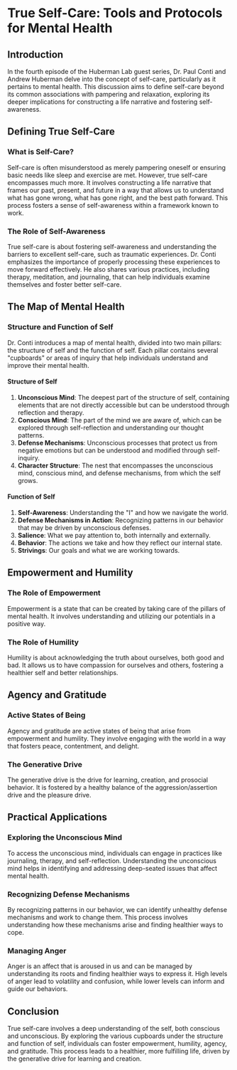 # True Self-Care: Tools and Protocols for Mental Health

## Introduction

In the fourth episode of the Huberman Lab guest series, Dr. Paul Conti and Andrew Huberman delve into the concept of self-care, particularly as it pertains to mental health. This discussion aims to define self-care beyond its common associations with pampering and relaxation, exploring its deeper implications for constructing a life narrative and fostering self-awareness.

## Defining True Self-Care

### What is Self-Care?

Self-care is often misunderstood as merely pampering oneself or ensuring basic needs like sleep and exercise are met. However, true self-care encompasses much more. It involves constructing a life narrative that frames our past, present, and future in a way that allows us to understand what has gone wrong, what has gone right, and the best path forward. This process fosters a sense of self-awareness within a framework known to work.

### The Role of Self-Awareness

True self-care is about fostering self-awareness and understanding the barriers to excellent self-care, such as traumatic experiences. Dr. Conti emphasizes the importance of properly processing these experiences to move forward effectively. He also shares various practices, including therapy, meditation, and journaling, that can help individuals examine themselves and foster better self-care.

## The Map of Mental Health

### Structure and Function of Self

Dr. Conti introduces a map of mental health, divided into two main pillars: the structure of self and the function of self. Each pillar contains several "cupboards" or areas of inquiry that help individuals understand and improve their mental health.

#### Structure of Self

1. **Unconscious Mind**: The deepest part of the structure of self, containing elements that are not directly accessible but can be understood through reflection and therapy.
2. **Conscious Mind**: The part of the mind we are aware of, which can be explored through self-reflection and understanding our thought patterns.
3. **Defense Mechanisms**: Unconscious processes that protect us from negative emotions but can be understood and modified through self-inquiry.
4. **Character Structure**: The nest that encompasses the unconscious mind, conscious mind, and defense mechanisms, from which the self grows.

#### Function of Self

1. **Self-Awareness**: Understanding the "I" and how we navigate the world.
2. **Defense Mechanisms in Action**: Recognizing patterns in our behavior that may be driven by unconscious defenses.
3. **Salience**: What we pay attention to, both internally and externally.
4. **Behavior**: The actions we take and how they reflect our internal state.
5. **Strivings**: Our goals and what we are working towards.

## Empowerment and Humility

### The Role of Empowerment

Empowerment is a state that can be created by taking care of the pillars of mental health. It involves understanding and utilizing our potentials in a positive way.

### The Role of Humility

Humility is about acknowledging the truth about ourselves, both good and bad. It allows us to have compassion for ourselves and others, fostering a healthier self and better relationships.

## Agency and Gratitude

### Active States of Being

Agency and gratitude are active states of being that arise from empowerment and humility. They involve engaging with the world in a way that fosters peace, contentment, and delight.

### The Generative Drive

The generative drive is the drive for learning, creation, and prosocial behavior. It is fostered by a healthy balance of the aggression/assertion drive and the pleasure drive.

## Practical Applications

### Exploring the Unconscious Mind

To access the unconscious mind, individuals can engage in practices like journaling, therapy, and self-reflection. Understanding the unconscious mind helps in identifying and addressing deep-seated issues that affect mental health.

### Recognizing Defense Mechanisms

By recognizing patterns in our behavior, we can identify unhealthy defense mechanisms and work to change them. This process involves understanding how these mechanisms arise and finding healthier ways to cope.

### Managing Anger

Anger is an affect that is aroused in us and can be managed by understanding its roots and finding healthier ways to express it. High levels of anger lead to volatility and confusion, while lower levels can inform and guide our behaviors.

## Conclusion

True self-care involves a deep understanding of the self, both conscious and unconscious. By exploring the various cupboards under the structure and function of self, individuals can foster empowerment, humility, agency, and gratitude. This process leads to a healthier, more fulfilling life, driven by the generative drive for learning and creation.